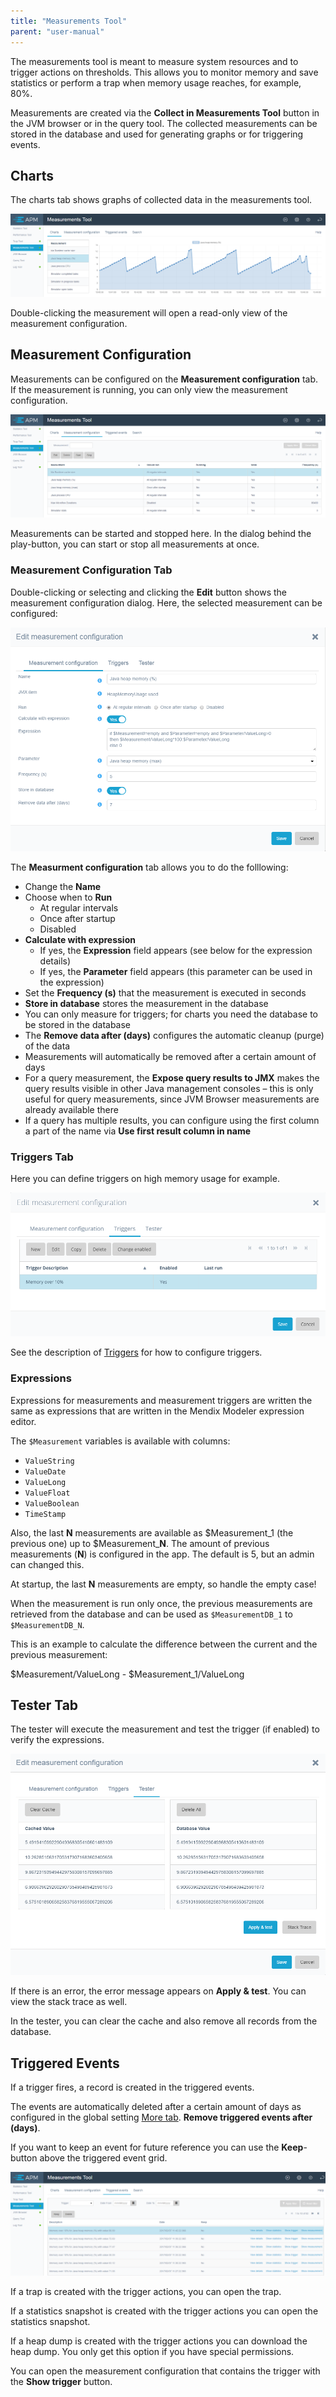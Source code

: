 ```yaml
---
title: "Measurements Tool"
parent: "user-manual"
---
```

The measurements tool is meant to measure system resources and to trigger actions on thresholds. This allows you to monitor memory and save statistics or perform a trap when memory usage reaches, for example, 80%. 

Measurements are created via the **Collect in Measurements Tool** button in the JVM browser or in the query tool. The collected measurements can be stored in the database and used for generating graphs or for triggering events.

## Charts

The charts tab shows graphs of collected data in the measurements tool.

 ![](attachments/Measurements_Tool/Charts.png)

Double-clicking the measurement will open a read-only view of the measurement configuration.

## Measurement Configuration

Measurements can be configured on the **Measurement configuration** tab. If the measurement is running, you can only view the measurement configuration. 

  ![](attachments/Measurements_Tool/Measurement_Configuration_Tab.png)                     

Measurements can be started and stopped here. In the dialog behind the play-button, you can start or stop all measurements at once.

### Measurement Configuration Tab

Double-clicking or selecting and clicking the **Edit** button shows the measurement configuration dialog.  Here, the selected measurement can be configured:

 ![](attachments/Measurements_Tool/Measurement_Configuration_Edit.png)

The **Measurment configuration** tab allows you to do the folllowing:

*   Change the **Name**
*   Choose when to **Run**
     - At regular intervals
     - Once after startup
     - Disabled
*   **Calculate with expression**
     - If yes, the **Expression** field appears (see below for the expression details)
     - If yes, the **Parameter** field appears (this parameter can be used in the expression)
*   Set the **Frequency (s)** that the measurement is executed in seconds
*   **Store in database** stores the measurement in the database
 * You can only measure for triggers; for charts you need the database to be stored in the database
*   The **Remove data after (days)** configures the automatic cleanup (purge) of the data
 * Measurements will automatically be removed after a certain amount of days
*   For a query measurement, the **Expose query results to JMX** makes the query results visible in other Java management consoles – this is only useful for query measurements, since JVM Browser measurements are already available  there
*   If a query has multiple results, you can configure using the first column a part of the name via **Use first result column in name**

### Triggers Tab
Here you can define triggers on high memory usage for example.

 ![](attachments/Measurements_Tool/Measurement_Triggers.png)                 

See the description of [Triggers](triggers) for how to configure triggers.


### Expressions

Expressions for measurements and measurement triggers are written the same as expressions that are written in the Mendix Modeler expression editor. 

The `$Measurement` variables is available with columns:

* `ValueString`
* `ValueDate`
* `ValueLong`
* `ValueFloat`
* `ValueBoolean`
* `TimeStamp`

Also, the last **N** measurements are available as $Measurement_1 (the previous one) up to $Measurement_**N**. The amount of previous measurements (**N**) is configured in the app. The default is 5, but an admin can changed this. 

At startup, the last **N** measurements are empty, so handle the empty case!

When the measurement is run only once, the previous measurements are retrieved from the database and can be used as `$MeasurementDB_1` to `$MeasurementDB_N`. 

This is an example to calculate the difference between the current and the previous measurement:

$Measurement/ValueLong - $Measurement_1/ValueLong

## Tester Tab

The tester will execute the measurement and test the trigger (if enabled) to verify the expressions.

![](attachments/Measurements_Tool/Measurement_Tester.png)

If there is an error, the error message appears on **Apply & test**. You can view the stack trace as well.

In the tester, you can clear the cache and also remove all records from the database.

## Triggered Events

If a trigger fires, a record is created in the triggered events. 

The events are automatically deleted after a certain amount of days as configured in the global setting [More tab](configuration#more). 
**Remove triggered events after (days)**. 

If you want to keep an event for future reference you can use the **Keep**-button above the triggered event grid.

![](attachments/Triggers/Triggered_Events.png)

If a trap is created with the trigger actions, you can open the trap.

If a statistics snapshot is created with the trigger actions you can open the statistics snapshot.

If a heap dump is created with the trigger actions you can download the heap dump. 
You only get this option if you have special permissions.

You can open the measurement configuration that contains the trigger with the **Show trigger** button.
